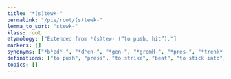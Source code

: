 ```yaml
---
title: "*(s)tewk-"
permalink: "/pie/root/(s)tewk-"
lemma_to_sort: "stewk-"
klass: root
etymology: ["Extended from *(s)tew- (“to push, hit”)."]
markers: []
synonyms: ["*bʰedʰ-", "*dʰen-", "*gen-", "*gremH-", "*pres-", "*trenkʷ-", "*bʰew-", "*kelh₂-", "*kewh₂-", "*kret-", "*meldʰ-", "*pleh₂k-", "*(s)kep-", "*dʰeygʷ-", "*ḱelh₂-", "*(s)teyg-"]
definitions: ["to push", "press", "to strike", "beat", "to stick into", "pierce", "perforate"]
topics: []
---
```

